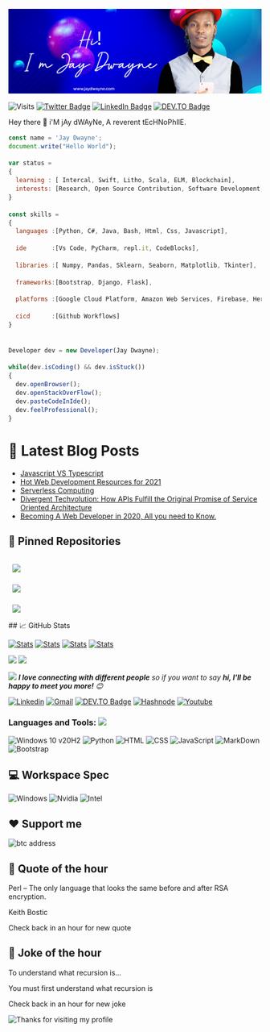 [![Dwayne_'s GitHub Banner](./assets/banner.png)](https://jaydwayne.com/)

![Visits](http://estruyf-github.azurewebsites.net/api/VisitorHit?user=Envoy-VC&repo=Envoy-VC-visitors-badge&countColorcountColor&countColor=%237B1E7A)
[![Twitter Badge](https://img.shields.io/badge/Twitter-Profile-informational?style=flat&logo=twitter&logoColor=white&color=1CA2F1)](https://twitter.com/UncleJayDwayne)
[![LinkedIn Badge](https://img.shields.io/badge/LinkedIn-Profile-informational?style=flat&logo=linkedin&logoColor=white&color=0D76A8)](https://www.linkedin.com/in/jaydwayne/)
[![DEV.TO Badge](https://img.shields.io/badge/DEV.TO-%230A0A0A.svg?&style=for-the-badge&logo=dev-dot-to&logoColor=white)](https://dev.to/jaydwayne)

Hey there 👋 i'M jAy dWAyNe, A reverent tEcHNoPhIlE.

```js
const name = 'Jay Dwayne';
document.write("Hello World");

var status = 
{ 
  learning : [ Intercal, Swift, Litho, Scala, ELM, Blockchain],
  interests: [Research, Open Source Contribution, Software Development, Motion Graphics, Design, Augmented reality, VR]
}

const skills = 
{
  languages :[Python, C#, Java, Bash, Html, Css, Javascript],
  
  ide       :[Vs Code, PyCharm, repl.it, CodeBlocks],
  
  libraries :[ Numpy, Pandas, Sklearn, Seaborn, Matplotlib, Tkinter],
  
  frameworks:[Bootstrap, Django, Flask],
  
  platforms :[Google Cloud Platform, Amazon Web Services, Firebase, Heroku, Vercel],
  
  cicd      :[Github Workflows]
}


Developer dev = new Developer(Jay Dwayne);

while(dev.isCoding() && dev.isStuck())  
{
  dev.openBrowser();
  dev.openStackOverFlow();
  dev.pasteCodeInIde();
  dev.feelProfessional();
}
```
# 📩 Latest Blog Posts

<!-- BLOG-POST-LIST:START -->
- [Javascript VS Typescript](https://www.linkedin.com/pulse/javascript-vs-typescript-why-you-should-learn-jay-dwayne/?lipi=urn%3Ali%3Apage%3Ad_flagship3_profile_view_base_featured%3BJLb6BszbTsWflChPg6JaYw%3D%3D&licu=urn%3Ali%3Acontrol%3Ad_flagship3_profile_view_base_featured-featured_item_detail_view)
- [Hot Web Development Resources for 2021](https://www.linkedin.com/pulse/web-development-2021-top-10-resources-you-need-jay-dwayne/?lipi=urn%3Ali%3Apage%3Ad_flagship3_profile_view_base_featured%3BJLb6BszbTsWflChPg6JaYw%3D%3D&licu=urn%3Ali%3Acontrol%3Ad_flagship3_profile_view_base_featured-featured_item_detail_view)
- [Serverless Computing](https://www.linkedin.com/pulse/matchless-power-serverless-cloud-native-front-end-backend-jay-dwayne/?lipi=urn%3Ali%3Apage%3Ad_flagship3_profile_view_base_featured%3BJLb6BszbTsWflChPg6JaYw%3D%3D&licu=urn%3Ali%3Acontrol%3Ad_flagship3_profile_view_base_featured-featured_item_detail_view)
- [Divergent Techvolution: How APIs Fulfill the Original Promise of Service Oriented Architecture](https://www.linkedin.com/pulse/divergent-techvolution-how-apis-fulfill-original-promise-jay-dwayne/?lipi=urn%3Ali%3Apage%3Ad_flagship3_profile_view_base_featured%3BJLb6BszbTsWflChPg6JaYw%3D%3D&licu=urn%3Ali%3Acontrol%3Ad_flagship3_profile_view_base_featured-featured_item_detail_view)
- [Becoming A Web Developer in 2020, All you need to Know.](https://www.linkedin.com/pulse/becoming-web-developer-2020-jay-dwayne/?lipi=urn%3Ali%3Apage%3Ad_flagship3_profile_view_base_featured%3BJLb6BszbTsWflChPg6JaYw%3D%3D&licu=urn%3Ali%3Acontrol%3Ad_flagship3_profile_view_base_featured-featured_item_detail_view)
<!-- BLOG-POST-LIST:END --> 

## 📌 Pinned Repositories

<a href="https://github.com/JayDwayne/Safaricom--mpesa-api-C-Sharp">
  <img align="center" style="margin:1rem 0.5rem" src="https://github-readme-stats.vercel.app/api/pin/?username=Envoy-VC&repo=Python-Scripts&title_color=ffffff&text_color=c9cacc&icon_color=4AB197&bg_color=1A2B34" />
</a>

<br>

<a href="https://github.com/JayDwayne/AntivirusCSharp">
  <img align="center" style="margin:0.5rem" src="https://github-readme-stats.vercel.app/api/pin/?username=Envoy-VC&repo=Learn-JavaScript&title_color=ffffff&text_color=c9cacc&icon_color=4AB197&bg_color=1A2B34" />
</a>

<br>
<a href="https://github.com/JayDwayne/Food-Or-Foe">
  <img align="center" style="margin:1rem 0.5rem" src="https://github-readme-stats.vercel.app/api/pin/?username=Envoy-VC&repo=Badges-for-GitHub&title_color=ffffff&text_color=c9cacc&icon_color=4AB197&bg_color=1A2B34" />
</a>

<br>
## 📈 GitHub Stats

<a href="https://github.com/Envoy-VC/Envoy-VC"><img src="./profile-summary-card-output/dracula/0-profile-details.svg" alt="Stats" align=center/></a>
<a href="https://github.com/Envoy-VC/Envoy-VC"><img src="./profile-summary-card-output/dracula/1-repos-per-language.svg" alt="Stats" align=center/></a>
<a href="https://github.com/Envoy-VC/Envoy-VC"><img src="./profile-summary-card-output/dracula/2-most-commit-language.svg" alt="Stats" align=center/></a>
<a href="https://github.com/Envoy-VC/Envoy-VC"><img src="./profile-summary-card-output/dracula/3-stats.svg" alt="Stats" align=center/></a>

<a href="https://wakatime.com"><img src="https://wakatime.com/share/@envoy/08947c0c-d7f7-4ef3-855b-b6687f44df6c.png" /></a>
<a href="https://wakatime.com"><img src="https://wakatime.com/share/@envoy/c6823c8e-c74a-47b0-bd13-005bc951e1f5.png" /></a>


<img src="https://media.giphy.com/media/LnQjpWaON8nhr21vNW/giphy.gif" width="40"> <em><b>I love connecting with different people</b> so if you want to say <b>hi, I'll be happy to meet you more!</b> :blush:</em>

<!-- Your badges -->
[![Linkedin](https://img.shields.io/badge/-Envoy_1084-blue?style=flat&logo=Linkedin&logoColor=white)](https://www.linkedin.com/in/jaydwayne)
[![Gmail](https://img.shields.io/badge/-envoy1084-c14438?style=flat&logo=Gmail&logoColor=white)](mailto:hello@jaydwayne.com)
[![DEV.TO Badge](https://img.shields.io/badge/DEV.TO-%230A0A0A.svg?&style=for-the-badge&logo=dev-dot-to&logoColor=white)](https://dev.to/jaydwayne)
[![Hashnode](https://img.shields.io/badge/Hashnode-2962FF?style=for-the-badge&logo=hashnode&logoColor=white)](https://jaydwayne.hashnode.dev/)
[![Youtube](https://img.shields.io/badge/YouTube-FF0000?style=for-the-badge&logo=youtube&logoColor=white)](https://www.youtube.com/jaydwayneshow)

### Languages and Tools: <img src="https://media.giphy.com/media/WUlplcMpOCEmTGBtBW/giphy.gif" width="30">

![Windows 10 v20H2](https://img.shields.io/badge/Windows-0078D6?style=for-the-badge&logo=windows&logoColor=white)
![Python](https://img.shields.io/badge/Python-3776AB?style=for-the-badge&logo=python&logoColor=white)
![HTML](https://img.shields.io/badge/HTML-239120?style=for-the-badge&logo=html5&logoColor=white)
![CSS](https://img.shields.io/badge/CSS-239120?&style=for-the-badge&logo=css3&logoColor=white)
![JavaScript](https://img.shields.io/badge/JavaScript-F7DF1E?style=for-the-badge&logo=javascript&logoColor=black)
![MarkDown](https://img.shields.io/badge/Markdown-000000?style=for-the-badge&logo=markdown&logoColor=white)
![Bootstrap](https://img.shields.io/badge/Bootstrap-563D7C?style=for-the-badge&logo=bootstrap&logoColor=white)

## 💻 Workspace Spec

![Windows](https://img.shields.io/badge/Windows-v_20H2-0078D6?style=for-the-badge&logo=windows&logoColor=white)
![Nvidia](https://img.shields.io/badge/NVIDIA-GTX1650-76B900?style=for-the-badge&logo=nvidia&logoColor=white)
![Intel](https://img.shields.io/badge/Intel-Core_i5_9th-0071C5?style=for-the-badge&logo=intel&logoColor=white)

## ❤ Support me
![btc address](https://img.shields.io/badge/BTC-bc1q832u7flm5uylpqq68ehrxwfqyfq9tgmln8pg9d-76B900?style=for-the-badge)

## 📣 Quote of the hour
<p>Perl – The only language that looks the same before and after RSA encryption.</p>

<p>Keith Bostic</p>

Check back in an hour for new quote

## 📣 Joke of the hour

<p>To understand what recursion is...</p>
<p>You must first understand what recursion is</p>


Check back in an hour for new joke


<img height="120" alt="Thanks for visiting my profile" width="100%" src="https://github.com/dibyendu415/dibyendu415/blob/master/marquee.svg" />

